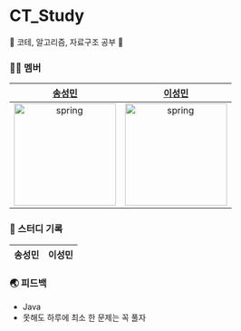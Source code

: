 # CT_Study
🧠 코테, 알고리즘, 자료구조 공부 🧠

### 🧑‍💻 멤버
|[송성민](https://github.com/tjdals4716)|[이성민](https://github.com/lsm15111)|
|:---:|:---:|
|<img src="https://avatars.githubusercontent.com/u/144472331?v=4" alt="spring" width="180" height="180"/>|<img src="https://avatars.githubusercontent.com/u/68140696?v=4" alt="spring" width="180" height="180"/>|

### 📌 스터디 기록

| 송성민   | 이성민   |
| ------ | ------ |

### 🌏 피드백
- Java
- 못해도 하루에 최소 한 문제는 꼭 풀자

